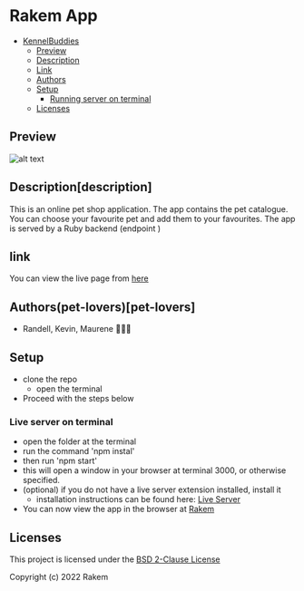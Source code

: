 # Rakem App

- [KennelBuddies](#KennelBuddies)
  - [Preview](#preview)
  - [Description](#description)
  - [Link](#link)
  - [Authors](#pet-lovers)
  - [Setup](#setup)
    - [Running server on terminal](#live-server-on-vscodeoption-2)
  - [Licenses](#licenses)


## Preview
![alt text][preview]

## Description[description]
This is an online pet shop application. The app contains the pet catalogue. You can choose your favourite pet and add them to your favourites. The app is served by a Ruby backend (endpoint )

## link
You can view the live page from [here](https://rakem.netlify.app/)

## Authors(pet-lovers)[pet-lovers]
- Randell, Kevin, Maurene 👨🏽‍⚕️

## Setup
- clone the repo
    - open the terminal
- Proceed with the steps below

### Live server on terminal
- open the folder at the terminal
- run the command 'npm instal'
- then run 'npm start'
- this will open a window in your browser at terminal 3000, or otherwise specified.
- (optional) if you do not have a live server extension installed, install it
  - installation instructions can be found here: [Live Server](https://marketplace.visualstudio.com/items?itemName=ritwickdey.LiveServer)
- You can now view the app in the browser at [Rakem](http://localhost:3000)

## Licenses
This project is licensed under the [BSD 2-Clause License ](./LICENSE)

Copyright (c) 2022 Rakem

[preview]: ./src/components/assets/images/splash.png "preview"  

